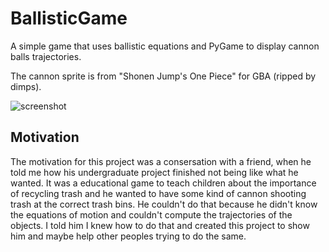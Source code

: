 BallisticGame
=============

A simple game that uses ballistic equations and PyGame to display cannon balls trajectories.

The cannon sprite is from "Shonen Jump's One Piece" for GBA (ripped by dimps). 

![screenshot](https://raw.github.com/allanino/BallisticGame/screenshots/images/screenshot.png)

Motivation
----------

The motivation for this project was a consersation with a friend, when he told me how his undergraduate project finished not being like what he wanted. It was a educational game to teach children about the importance of recycling trash and he wanted to have some kind of cannon shooting trash at the correct trash bins. He couldn't do that because he didn't know the equations of motion and couldn't compute the trajectories of the objects. I told him I knew how to do that and created this project to show him and maybe help other peoples trying to do the same.
